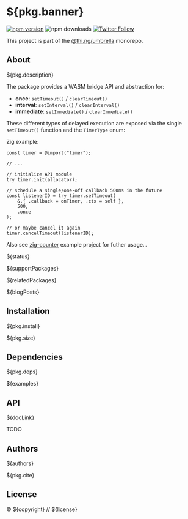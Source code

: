 # ${pkg.banner}

[![npm version](https://img.shields.io/npm/v/${pkg.name}.svg)](https://www.npmjs.com/package/${pkg.name})
![npm downloads](https://img.shields.io/npm/dm/${pkg.name}.svg)
[![Twitter Follow](https://img.shields.io/twitter/follow/thing_umbrella.svg?style=flat-square&label=twitter)](https://twitter.com/thing_umbrella)

This project is part of the
[@thi.ng/umbrella](https://github.com/thi-ng/umbrella/) monorepo.

<!-- TOC -->

## About

${pkg.description}

The package provides a WASM bridge API and abstraction for:

- **once**: `setTimeout()` / `clearTimeout()`
- **interval**: `setInterval()` / `clearInterval()`
- **immediate**: `setImmediate()` / `clearImmediate()`

These different types of delayed execution are exposed via the single
`setTimeout()` function and the `TimerType` enum:

Zig example:

```zig
const timer = @import("timer");

// ...

// initialize API module
try timer.init(allocator);

// schedule a single/one-off callback 500ms in the future
const listenerID = try timer.setTimeout(
	&.{ .callback = onTimer, .ctx = self },
	500,
	.once
);

// or maybe cancel it again
timer.cancelTimeout(listenerID);
```

Also see
[zig-counter](https://github.com/thi-ng/umbrella/blob/develop/examples/zig-counter/)
example project for futher usage...

${status}

${supportPackages}

${relatedPackages}

${blogPosts}

## Installation

${pkg.install}

${pkg.size}

## Dependencies

${pkg.deps}

${examples}

## API

${docLink}

TODO

## Authors

${authors}

${pkg.cite}

## License

&copy; ${copyright} // ${license}
